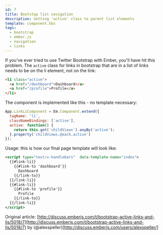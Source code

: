 ```yaml
---
id: 7
title: Bootstap list navigation
description: Setting 'active' class to parent list elements
template: component.hbs
tags:
  - bootstrap
  - ember.js
  - navigation
  - links
---
```



If you've ever tried to use Twitter Bootstrap with Ember, you'll have hit this problem. The `active` class for links in bootstrap that are in a list of links needs to be on the li element, not on the link:

```html
<li class="active">
  <a href="/dashboard">Dashboard</a>
  <a href="/profile">Profile</a>
</li>
```

The component is implemented like this - no template necessary:

```javascript
App.LinkLiComponent = Em.Component.extend({
  tagName: 'li',
  classNameBindings: ['active'],
  active: function() {
    return this.get('childViews').anyBy('active');
  }.property('childViews.@each.active')
});
```

Usage: this is how our final page template will look like:

```xml
<script type="text/x-handlebars"  data-template-name="index">
  {{#link-li}}
    {{#link-to 'dashboard'}}
      Dashboard
    {{/link-to}}
  {{/link-li}}
  {{#link-li}}
    {{#link-to 'profile'}}
      Profile
    {{/link-to}}
  {{/link-li}}
</script>
```

Original article: [http://discuss.emberjs.com/t/bootstrap-active-links-and-lis/5018/7](http://discuss.emberjs.com/t/bootstrap-active-links-and-lis/5018/7) by (@alexspeller)[http://discuss.emberjs.com/users/alexspeller/]